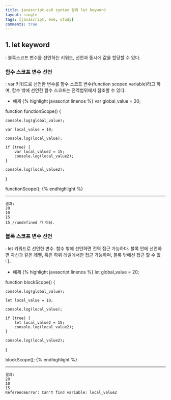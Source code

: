 ```yaml
---
title: javascript es6 syntax 정리 let keyword
layout: single
tags: [javascript, es6, study]
comments: true
---
```


## 1. let keyword
: 블록스코프 변수를 선언하는 키워드, 선언과 동시에 값을 할당할 수 있다.

### 함수 스코프 변수 선언
: var 키워드로 선언한 변수를 함수 스코프 변수(function scoped variable)라고 하며, 함수 밖에 선언한 함수 스코프는 전역범위에서 참조할 수 있다.

- 예제
{% highlight javascript linenos %}
var global_value = 20;

function functionScope() {

    console.log(global_value);

    var local_value = 10;

    console.log(local_value);

    if (true) {
        var local_value2 = 15;
        console.log(local_value2);
    }

    console.log(local_value2);
}

functionScope();
{% endhighlight %}

----------
    결과:
    20
    10
    15
    15 //undefined 가 아님.


### 블록 스코프 변수 선언
: let 키워드로 선언한 변수. 함수 밖에 선언하면 전역 접근 가능하다. 블록 안에 선언하면 자신과 같은 레벨, 혹은 하위 레벨에서만 접근 가능하며, 블록 밖에선 접근 할 수 없다.

- 예제
{% highlight javascript linenos %}
let global_value = 20;

function blockScope() {

    console.log(global_value);

    let local_value = 10;

    console.log(local_value);

    if (true) {
        let local_value2 = 15;
        console.log(local_value2);
    }

    console.log(local_value2);
}

blockScope();
{% endhighlight %}

----------
    결과:
    20
    10
    15
    ReferenceError: Can't find variable: local_value2


